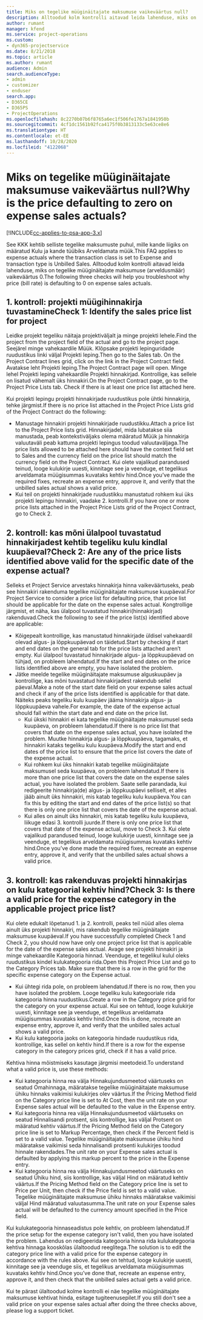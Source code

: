 ```yaml
---
title: Miks on tegelike müüginäitajate maksumuse vaikeväärtus null?
description: Alltoodud kolm kontrolli aitavad leida lahenduse, miks on tegelike müüginäitajate maksumuse vaikeväärtus 0.
author: rumant
manager: kfend
ms.service: project-operations
ms.custom:
- dyn365-projectservice
ms.date: 8/21/2018
ms.topic: article
ms.author: rumant
audience: Admin
search.audienceType:
- admin
- customizer
- enduser
search.app:
- D365CE
- D365PS
- ProjectOperations
ms.openlocfilehash: 8c2270b07b6f8765a6ec1f506fe1767a1841950b
ms.sourcegitcommit: 4cf1dc1561b92fca4175f0b3813133c5e63ce8e6
ms.translationtype: HT
ms.contentlocale: et-EE
ms.lasthandoff: 10/28/2020
ms.locfileid: "4122068"
---
```

# <a name="why-is-the-price-defaulting-to-zero-on-expense-sales-actuals"></a><span data-ttu-id="1be91-103">Miks on tegelike müüginäitajate maksumuse vaikeväärtus null?</span><span class="sxs-lookup"><span data-stu-id="1be91-103">Why is the price defaulting to zero on expense sales actuals?</span></span>

[!INCLUDE[cc-applies-to-psa-app-3.x](../includes/cc-applies-to-psa-app-3x.md)]

<span data-ttu-id="1be91-104">See KKK kehtib selliste tegelike maksumuste puhul, mille kande liigiks on määratud Kulu ja kande tüübiks Arveldamata müük.</span><span class="sxs-lookup"><span data-stu-id="1be91-104">This FAQ applies to expense actuals where the transaction class is set to Expense and transaction type is Unbilled Sales.</span></span> <span data-ttu-id="1be91-105">Alltoodud kolm kontrolli aitavad leida lahenduse, miks on tegelike müüginäitajate maksumuse (arveldusmäär) vaikeväärtus 0.</span><span class="sxs-lookup"><span data-stu-id="1be91-105">The following three checks will help you troubleshoot why price (bill rate) is defaulting to 0 on expense sales actuals.</span></span>

## <a name="check-1-identify-the-sales-price-list-for-project"></a><span data-ttu-id="1be91-106">1. kontroll: projekti müügihinnakirja tuvastamine</span><span class="sxs-lookup"><span data-stu-id="1be91-106">Check 1: Identify the sales price list for project</span></span>

<span data-ttu-id="1be91-107">Leidke projekt tegeliku näitaja projektiväljalt ja minge projekti lehele.</span><span class="sxs-lookup"><span data-stu-id="1be91-107">Find the project from the project field of the actual and go to the project page.</span></span> <span data-ttu-id="1be91-108">Seejärel minge vahekaardile Müük. Klõpsake projekti lepinguridade ruudustikus linki väljal Projekti leping.</span><span class="sxs-lookup"><span data-stu-id="1be91-108">Then go to the Sales tab. On the Project Contract lines grid, click on the link in the Project Contract field.</span></span> <span data-ttu-id="1be91-109">Avatakse leht Projekti leping.</span><span class="sxs-lookup"><span data-stu-id="1be91-109">The Project Contract page will open.</span></span> <span data-ttu-id="1be91-110">Minge lehel Projekti leping vahekaardile Projekti hinnakirjad. Kontrollige, kas sellele on lisatud vähemalt üks hinnakiri.</span><span class="sxs-lookup"><span data-stu-id="1be91-110">On the Project Contract page, go to the Project Price Lists tab. Check if there is at least one price list attached here.</span></span>

<span data-ttu-id="1be91-111">Kui projekti lepingu projekti hinnakirjade ruudustikus pole ühtki hinnakirja, tehke järgmist.</span><span class="sxs-lookup"><span data-stu-id="1be91-111">If there is no price list attached in the Project Price Lists grid of the Project Contract do the following:</span></span>

- <span data-ttu-id="1be91-112">Manustage hinnakiri projekti hinnakirjade ruudustikku.</span><span class="sxs-lookup"><span data-stu-id="1be91-112">Attach a price list to the Project Price lists grid.</span></span> <span data-ttu-id="1be91-113">Hinnakirjadel, mida lubatakse siia manustada, peab kontekstiväljaks olema määratud Müük ja hinnakirja valuutaväli peab kattuma projekti lepingus toodud valuutaväljaga.</span><span class="sxs-lookup"><span data-stu-id="1be91-113">The price lists allowed to be attached here should have the context field set to Sales and the currency field on the price list should match the currency field on the Project Contract.</span></span> <span data-ttu-id="1be91-114">Kui olete vajalikud parandused teinud, looge kulukirje uuesti, kinnitage see ja veenduge, et tegelikus arveldamata müügisummas kuvataks kehtiv hind.</span><span class="sxs-lookup"><span data-stu-id="1be91-114">Once you’ve made the required fixes, recreate an expense entry, approve it, and verify that the unbilled sales actual shows a valid price.</span></span>
- <span data-ttu-id="1be91-115">Kui teil on projekti hinnakirjade ruudustikku manustatud rohkem kui üks projekti lepingu hinnakiri, vaadake 2. kontrolli.</span><span class="sxs-lookup"><span data-stu-id="1be91-115">If you have one or more price lists attached in the Project Price Lists grid of the Project Contract, go to Check 2.</span></span>

## <a name="check-2-are-any-of-the-price-lists-identified-above-valid-for-the-specific-date-of-the-expense-actual"></a><span data-ttu-id="1be91-116">2. kontroll: kas mõni ülalpool tuvastatud hinnakirjadest kehtib tegeliku kulu kindlal kuupäeval?</span><span class="sxs-lookup"><span data-stu-id="1be91-116">Check 2: Are any of the price lists identified above valid for the specific date of the expense actual?</span></span>

<span data-ttu-id="1be91-117">Selleks et Project Service arvestaks hinnakirja hinna vaikeväärtuseks, peab see hinnakiri rakenduma tegelike müüginäitajate maksumuse kuupäeval.</span><span class="sxs-lookup"><span data-stu-id="1be91-117">For Project Service to consider a price list for defaulting price, that price list should be applicable for the date on the expense sales actual.</span></span> <span data-ttu-id="1be91-118">Kongtrollige järgmist, et näha, kas ülalpool tuvastatud hinnakiri(hinnakirjad) rakenduvad.</span><span class="sxs-lookup"><span data-stu-id="1be91-118">Check the following to see if the price list(s) identified above are applicable:</span></span>

- <span data-ttu-id="1be91-119">Kõigepealt kontrollige, kas manustatud hinnakirjade üldisel vahekaardil olevad algus- ja lõppkuupäevad on täidetud.</span><span class="sxs-lookup"><span data-stu-id="1be91-119">Start by checking if start and end dates on the general tab for the price lists attached aren’t empty.</span></span> <span data-ttu-id="1be91-120">Kui ülalpool tuvastatud hinnakirjade algus- ja lõppkuupäevad on tühjad, on probleem lahendatud.</span><span class="sxs-lookup"><span data-stu-id="1be91-120">If the start and end dates on the price lists identified above are empty, you have isolated the problem.</span></span> 
- <span data-ttu-id="1be91-121">Jätke meelde tegelike müüginäitajate maksumuse alguskuupäev ja kontrollige, kas mõni tuvastatud hinnakirjadest rakendub sellel päeval.</span><span class="sxs-lookup"><span data-stu-id="1be91-121">Make a note of the start date field on your expense sales actual and check if any of the price lists identified is applicable for that date.</span></span> <span data-ttu-id="1be91-122">Näiteks peaks tegeliku kulu kuupäev jääma hinnakirja algus- ja lõppkuupäeva vahele.</span><span class="sxs-lookup"><span data-stu-id="1be91-122">For example, the date of the expense actual should fall within the start date and end date on the price list.</span></span> 
    - <span data-ttu-id="1be91-123">Kui ükski hinnakiri ei kata tegelike müüginäitajate maksumusel seda kuupäeva, on probleem lahendatud.</span><span class="sxs-lookup"><span data-stu-id="1be91-123">If there is no price list that covers that date on the expense sales actual, you have isolated the problem.</span></span> <span data-ttu-id="1be91-124">Muutke hinnakirja algus- ja lõppkuupäeva, tagamaks, et hinnakiri kataks tegeliku kulu kuupäeva.</span><span class="sxs-lookup"><span data-stu-id="1be91-124">Modify the start and end dates of the price list to ensure that the price list covers the date of the expense actual.</span></span> 
    - <span data-ttu-id="1be91-125">Kui rohkem kui üks hinnakiri katab tegelike müüginäitajate maksumusel seda kuupäeva, on probleem lahendatud.</span><span class="sxs-lookup"><span data-stu-id="1be91-125">If there is more than one price list that covers the date on the expense sales actual, you have isolated the problem.</span></span> <span data-ttu-id="1be91-126">Saate selle parandada, kui redigeerite hinnakirja(de) algus- ja lõppkuupäevi selliselt, et alles jääb ainult üks hinnakiri, mis katab tegeliku kulu kuupäeva.</span><span class="sxs-lookup"><span data-stu-id="1be91-126">You can fix this by editing the start and end dates of the price list(s) so that there is only one price list that covers the date of the expense actual.</span></span> 
    - <span data-ttu-id="1be91-127">Kui alles on ainult üks hinnakiri, mis katab tegeliku kulu kuupäeva, liikuge edasi 3. kontrolli juurde.</span><span class="sxs-lookup"><span data-stu-id="1be91-127">If there is only one price list that covers that date of the expense actual, move to Check 3.</span></span>
<span data-ttu-id="1be91-128">Kui olete vajalikud parandused teinud, looge kulukirje uuesti, kinnitage see ja veenduge, et tegelikus arveldamata müügisummas kuvataks kehtiv hind.</span><span class="sxs-lookup"><span data-stu-id="1be91-128">Once you’ve done made the required fixes, recreate an expense entry, approve it, and verify that the unbilled sales actual shows a valid price.</span></span>

## <a name="check-3-is-there-a-valid-price-for-the-expense-category-in-the-applicable-project-price-list"></a><span data-ttu-id="1be91-129">3. kontroll: kas rakenduvas projekti hinnakirjas on kulu kategoorial kehtiv hind?</span><span class="sxs-lookup"><span data-stu-id="1be91-129">Check 3: Is there a valid price for the expense category in the applicable project price list?</span></span> 

<span data-ttu-id="1be91-130">Kui olete edukalt lõpetanud 1. ja 2. kontrolli, peaks teil nüüd alles olema ainult üks projekti hinnakiri, mis rakendub tegelike müüginäitajate maksumuse kuupäeval.</span><span class="sxs-lookup"><span data-stu-id="1be91-130">If you have successfully completed Check 1 and Check 2, you should now have only one project price list that is applicable for the date of the expense sales actual.</span></span> <span data-ttu-id="1be91-131">Avage see projekti hinnakiri ja minge vahekaardile Kategooria hinnad. Veenduge, et tegelikul kulul oleks ruudustikus kindel kulukategooria rida.</span><span class="sxs-lookup"><span data-stu-id="1be91-131">Open this Project Price List and go to the Category Prices tab. Make sure that there is a row in the grid for the specific expense category on the Expense actual.</span></span>
 
- <span data-ttu-id="1be91-132">Kui ühtegi rida pole, on probleem lahendatud.</span><span class="sxs-lookup"><span data-stu-id="1be91-132">If there is no row, then you have isolated the problem.</span></span> <span data-ttu-id="1be91-133">Looge tegeliku kulu kategooriale rida kategooria hinna ruudustikus.</span><span class="sxs-lookup"><span data-stu-id="1be91-133">Create a row in the Category price grid for the category on your expense actual.</span></span> <span data-ttu-id="1be91-134">Kui see on tehtud, looge kulukirje uuesti, kinnitage see ja veenduge, et tegelikus arveldamata müügisummas kuvataks kehtiv hind.</span><span class="sxs-lookup"><span data-stu-id="1be91-134">Once this is done, recreate an expense entry, approve it, and verify that the unbilled sales actual shows a valid price.</span></span> 
- <span data-ttu-id="1be91-135">Kui kulu kategooria jaoks on kategooria hindade ruudustikus rida, kontrollige, kas sellel on kehtiv hind.</span><span class="sxs-lookup"><span data-stu-id="1be91-135">If there is a row for the expense category in the category prices grid, check if it has a valid price.</span></span>

<span data-ttu-id="1be91-136">Kehtiva hinna mõistmiseks kasutage järgmisi meetodeid.</span><span class="sxs-lookup"><span data-stu-id="1be91-136">To understand what a valid price is, use these methods:</span></span>

- <span data-ttu-id="1be91-137">Kui kategooria hinna rea välja Hinnakujundusmeetod väärtuseks on seatud Omahinnaga, määratakse tegelike müüginäitajate maksumuse ühiku hinnaks vaikimisi kulukirjes olev väärtus.</span><span class="sxs-lookup"><span data-stu-id="1be91-137">If the Pricing Method field on the Category price line is set to At Cost, then the unit rate on your Expense sales actual will be defaulted to the value in the Expense entry.</span></span>
- <span data-ttu-id="1be91-138">Kui kategooria hinna rea välja Hinnakujundusmeetod väärtuseks on seatud Hinnalisandi protsent, siis kontrollige, kas väljal Protsent on määratud kehtiv väärtus.</span><span class="sxs-lookup"><span data-stu-id="1be91-138">If the Pricing Method field on the Category price line is set to Markup Percentage, then check if the Percent field is set to a valid value.</span></span> <span data-ttu-id="1be91-139">Tegelike müüginäitajate maksumuse ühiku hind määratakse vaikimisi seda hinnalisandi protsenti kulukirjes toodud hinnale rakendades.</span><span class="sxs-lookup"><span data-stu-id="1be91-139">The unit rate on your Expense sales actual is defaulted by applying this markup percent to the price in the Expense entry.</span></span>
- <span data-ttu-id="1be91-140">Kui kategooria hinna rea välja Hinnakujundusmeetod väärtuseks on seatud Ühiku hind, siis kontrollige, kas väljal Hind on määratud kehtiv väärtus.</span><span class="sxs-lookup"><span data-stu-id="1be91-140">If the Pricing Method field on the Category price line is set to Price per Unit, then check if the Price field is set to a valid value.</span></span> <span data-ttu-id="1be91-141">Tegelike müüginäitajate maksumuse ühiku hinnaks määratakse vaikimisi väljal Hind määratud valuutasumma.</span><span class="sxs-lookup"><span data-stu-id="1be91-141">The unit rate on your Expense sales actual will be defaulted to the currency amount specified in the Price field.</span></span>

<span data-ttu-id="1be91-142">Kui kulukategooria hinnaseadistus pole kehtiv, on probleem lahendatud.</span><span class="sxs-lookup"><span data-stu-id="1be91-142">If the price setup for the expense category isn't valid, then you have isolated the problem.</span></span> <span data-ttu-id="1be91-143">Lahendus on redigeerida kategooria hinna rida kulukategooria kehtiva hinnaga kooskõlas ülaltoodud reeglitega.</span><span class="sxs-lookup"><span data-stu-id="1be91-143">The solution is to edit the category price line with a valid price for the expense category in accordance with the rules above.</span></span> <span data-ttu-id="1be91-144">Kui see on tehtud, looge kulukirje uuesti, kinnitage see ja veenduge siis, et tegelikus arveldamata müügisummas kuvataks kehtiv hind.</span><span class="sxs-lookup"><span data-stu-id="1be91-144">Once you’ve done that, recreate an expense entry, approve it, and then check that the unbilled sales actual gets a valid price.</span></span>

<span data-ttu-id="1be91-145">Kui te pärast ülaltoodud kolme kontrolli ei näe tegelike müüginäitajate maksumuse kehtivat hinda, esitage tugiteenusepilet.</span><span class="sxs-lookup"><span data-stu-id="1be91-145">If you still don't see a valid price on your expense sales actual after doing the three checks above, please log a support ticket.</span></span>


